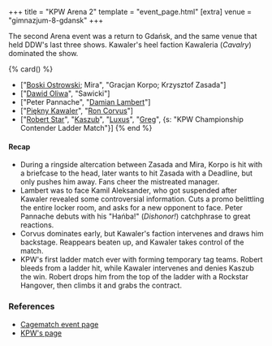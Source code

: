 +++
title = "KPW Arena 2"
template = "event_page.html"
[extra]
venue = "gimnazjum-8-gdansk"
+++

The second Arena event was a return to Gdańsk, and the same venue that held DDW's last three shows. Kawaler's heel faction Kawaleria (_Cavalry_) dominated the show.

{% card() %}
- ["[Boski Ostrowski](@/w/ostrowski.md); Mira", "Gracjan Korpo; Krzysztof Zasada"]
- ["[Dawid Oliwa](@/w/dawid-oliwa.md)", "Sawicki"]
- ["Peter Pannache", "[Damian Lambert](@/w/damien-rothschild.md)"]
- ["[Piękny Kawaler](@/w/piekny-kawaler.md)", "[Ron Corvus](@/w/ron-corvus.md)"]
- ["[Robert Star](@/w/robert-star.md)", "[Kaszub](@/w/kaszub.md)", "[Luxus](@/w/luxus.md)",
  "[Greg](@/w/greg.md)", {s: "KPW Championship Contender Ladder Match"}]
{% end %}

#### Recap

- During a ringside altercation between Zasada and Mira, Korpo is hit with a briefcase to the head, later wants to hit Zasada with a Deadline, but only pushes him away.
  Fans cheer the mistreated manager.
- Lambert was to face Kamil Aleksander, who got suspended after Kawaler revealed some controversial information. Cuts a promo belittling the entire locker room,
  and asks for a new opponent to face. Peter Pannache debuts with his "Hańba!" (_Dishonor!_) catchphrase to great reactions.
- Corvus dominates early, but Kawaler's faction intervenes and draws him backstage. Reappears beaten up, and Kawaler takes control of the match.
- KPW's first ladder match ever with forming temporary tag teams. Robert bleeds from a ladder hit, while Kawaler intervenes and denies Kaszub the win. Robert drops him
  from the top of the ladder with a Rockstar Hangover, then climbs it and grabs the contract.

### References

* [Cagematch event page](https://www.cagematch.net/?id=1&nr=153085)
* [KPW's page](https://kpwrestling.pl/events/kpw-arena-2/)
